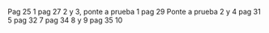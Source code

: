 Pag 25 1 
pag 27 2 y 3, ponte a prueba 1
pag 29 Ponte a prueba 2 y 4
pag 31 5
pag 32 7 
pag 34 8 y 9 
pag 35 10